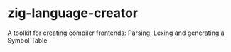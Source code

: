 # zig-language-creator
A toolkit for creating compiler frontends: Parsing, Lexing and generating a Symbol Table
